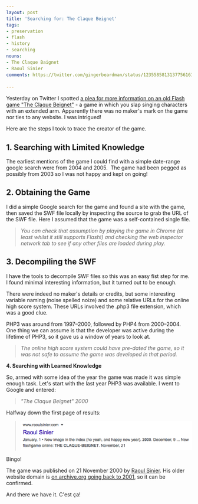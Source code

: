 ```yaml
---
layout: post
title: 'Searching for: The Claque Beignet'
tags:
- preservation
- flash
- history
- searching
nouns:
- The Claque Baignet
- Raoul Sinier
comments: https://twitter.com/gingerbeardman/status/1235585813137756161

---
```


Yesterday on Twitter I spotted [a plea for more information on an old Flash game "The Claque Beignet"](https://twitter.com/Le_Toulousaing/status/1234770480554553344) - a game in which you slap singing characters with an extended arm. Apparently there was no maker's mark on the game nor ties to any website. I was intrigued! 

Here are the steps I took to trace the creator of the game.

## 1\. Searching with Limited Knowledge

The earliest mentions of the game I could find with a simple date-range google search were from 2004 and 2005.  The game had been pegged as possibly from 2003 so I was not happy and kept on going!

## 2\. Obtaining the Game

I did a simple Google search for the game and found a site with the game, then saved the SWF file locally by inspecting the source to grab the URL of the SWF file. Here I assumed that the game was a self-contained single file. 

> _You can check that assumption by playing the game in Chrome (at least whilst it still supports Flash!) and checking the web inspector network tab to see if any other files are loaded during play._

## 3\. Decompiling the SWF

I have the tools to decompile SWF files so this was an easy fist step for me. I found minimal interesting information, but it turned out to be enough. 

There were indeed no maker's details or credits, but some interesting variable naming (noise spelled noize) and some relative URLs for the online high score system. These URLs involved the .php3 file extension, which was a good clue. 

PHP3 was around from 1997–2000, followed by PHP4 from 2000–2004. One thing we can assume is that the developer was active during the lifetime of PHP3, so it gave us a window of years to look at. 

> _The online high score system could have pre-dated the game, so it was not safe to assume the game was developed in that period._

**4\. Searching with Learned Knowledge**

So, armed with some idea of the year the game was made it was simple enough task. Let's start with the last year PHP3 was available. I went to Google and entered: 

> _"The Claque Beignet" 2000_

Halfway down the first page of results:

> ![PNG](/images/posts/the-claque-baignet.png)

Bingo! 

The game was published on 21 November 2000 by [Raoul Sinier](https://www.raoulsinier.com). His older website domain is [on archive.org going back to 2001](https://web.archive.org/web/20011205085956/http://www.raspage.com/pages/mainframe.html), so it can be confirmed.

And there we have it. C'est ça!
